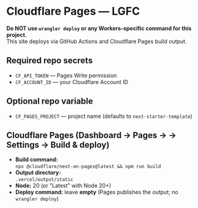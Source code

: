 # Cloudflare Pages — LGFC

**Do NOT use `wrangler deploy` or any Workers-specific command for this project.**  
This site deploys via GitHub Actions and Cloudflare Pages build output.

## Required repo secrets
- `CF_API_TOKEN`  — Pages Write permission
- `CF_ACCOUNT_ID` — your Cloudflare Account ID

## Optional repo variable
- `CF_PAGES_PROJECT` — project name (defaults to `next-starter-template`)

## Cloudflare Pages (Dashboard → Pages → <project> → Settings → Build & deploy)
- **Build command:**  
  `npx @cloudflare/next-on-pages@latest && npm run build`
- **Output directory:**  
  `.vercel/output/static`
- **Node:** 20 (or "Latest" with Node 20+)
- **Deploy command:** leave **empty** (Pages publishes the output; no `wrangler deploy`)
